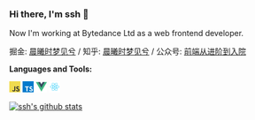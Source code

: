 ### Hi there, I'm ssh 👋

Now I'm working at Bytedance Ltd as a web frontend developer.

掘金: [晨曦时梦见兮](https://juejin.im/user/2330620350708823) / 知乎: [晨曦时梦见兮](https://www.zhihu.com/people/dan-shi-hao-43) / 公众号: [前端从进阶到入院](https://ssh-1300257814.cos.ap-shanghai.myqcloud.com/qr.jpg)

**Languages and Tools:**  

<code><img height="20" src="https://raw.githubusercontent.com/github/explore/80688e429a7d4ef2fca1e82350fe8e3517d3494d/topics/javascript/javascript.png"></code>
<code><img height="20" src="https://raw.githubusercontent.com/github/explore/80688e429a7d4ef2fca1e82350fe8e3517d3494d/topics/typescript/typescript.png"></code>
<code><img height="20" src="https://raw.githubusercontent.com/github/explore/80688e429a7d4ef2fca1e82350fe8e3517d3494d/topics/vue/vue.png"></code>
<code><img height="20" src="https://raw.githubusercontent.com/github/explore/80688e429a7d4ef2fca1e82350fe8e3517d3494d/topics/react/react.png"></code>

[![ssh's github stats](https://github-readme-stats.vercel.app/api?username=sl1673495)](https://github.com/anuraghazra/github-readme-stats)
